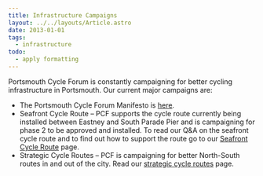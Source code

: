 ```yaml
---
title: Infrastructure Campaigns
layout: ../../layouts/Article.astro
date: 2013-01-01
tags:
  - infrastructure
todo:
  - apply formatting
---
```


Portsmouth Cycle Forum is constantly campaigning for better cycling infrastructure in Portsmouth. Our current major campaigns are:

* The Portsmouth Cycle Forum Manifesto is [here](/public/assets/docs/2012-pcf-manifesto.pdf).
* Seafront Cycle Route – PCF supports the cycle route currently being installed between Eastney and South Parade Pier and is campaigning for phase 2 to be approved and installed.  To read our Q&A on the seafront cycle route and to find out how to support the route go to our [Seafront Cycle Route](/infrastructure/seafront-cycle-route/) page.
* Strategic Cycle Routes – PCF is campaigning for better North-South routes in and out of the city.  Read our [strategic cycle routes](/infrastructure/strategic-cycle-routes/) page.